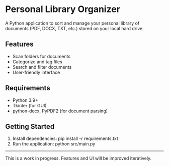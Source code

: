 # Personal Library Organizer

A Python application to sort and manage your personal library of documents (PDF, DOCX, TXT, etc.) stored on your local hard drive.

## Features
- Scan folders for documents
- Categorize and tag files
- Search and filter documents
- User-friendly interface

## Requirements
- Python 3.9+
- Tkinter (for GUI)
- python-docx, PyPDF2 (for document parsing)

## Getting Started
1. Install dependencies:
   pip install -r requirements.txt
2. Run the application:
   python src/main.py

---

This is a work in progress. Features and UI will be improved iteratively.
